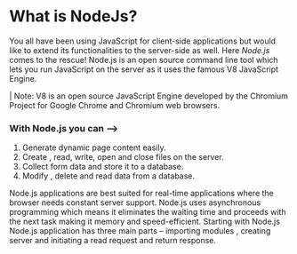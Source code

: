 
# What is NodeJs?

You all have been using JavaScript for client-side applications but would like to extend its functionalities to the server-side as well. Here *Node.js* comes to the rescue!
Node.js is an open source command line tool which lets you run JavaScript on the server as it uses the famous V8 JavaScript Engine.

| Note: V8 is an open source JavaScript Engine developed by the Chromium Project for Google Chrome and Chromium web browsers.

### With Node.js you can –>

1)	Generate dynamic page content easily.
2)	Create , read, write, open and close files on the server.
3)	Collect form data and store it to a database.
4)	Modify , delete and read data from a database.

Node.js applications are best suited for real-time applications where the browser needs constant server support.
Node.js uses asynchronous programming which means it eliminates the waiting time and proceeds with the next task making it memory and speed-efficient.
Starting with Node.js
Node.js application has three main parts – importing modules , creating server and initiating a read request and return response.



